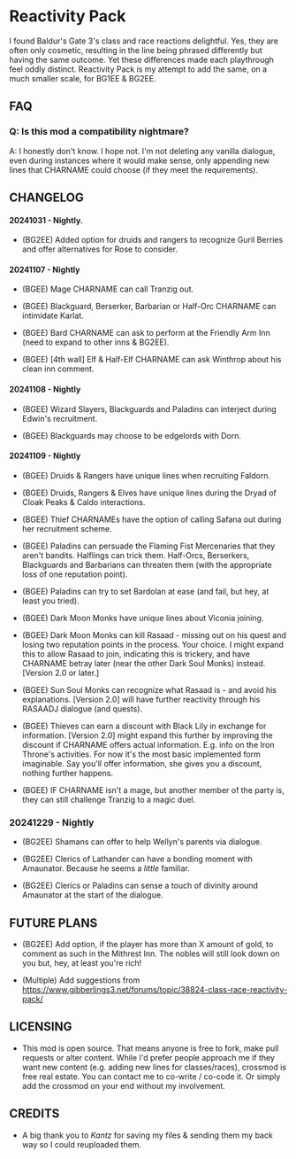 # Reactivity Pack
I found Baldur's Gate 3's class and race reactions delightful. Yes, they are often only cosmetic, resulting in the line being phrased differently but having the same outcome. Yet these differences made each playthrough feel oddly distinct. Reactivity Pack is my attempt to add the same, on a much smaller scale, for BG1EE & BG2EE. 

## FAQ

### Q: Is this mod a compatibility nightmare?

A: I honestly don't know. I hope not. I'm not deleting any vanilla dialogue, even during instances where it would make sense, only appending new lines that CHARNAME could choose (if they meet the requirements). 

## CHANGELOG

#### 20241031 - Nightly. 

* (BG2EE) Added option for druids and rangers to recognize Guril Berries and offer alternatives for Rose to consider.

#### 20241107 - Nightly

* (BGEE) Mage CHARNAME can call Tranzig out.

* (BGEE) Blackguard, Berserker, Barbarian or Half-Orc CHARNAME can intimidate Karlat.

* (BGEE) Bard CHARNAME can ask to perform at the Friendly Arm Inn (need to expand to other inns & BG2EE).

* (BGEE) [4th wall] Elf & Half-Elf CHARNAME can ask Winthrop about his clean inn comment.

#### 20241108 - Nightly

* (BGEE) Wizard Slayers, Blackguards and Paladins can interject during Edwin's recruitment.

* (BGEE) Blackguards may choose to be edgelords with Dorn.

#### 20241109 - Nightly

* (BGEE) Druids & Rangers have unique lines when recruiting Faldorn.

* (BGEE) Druids, Rangers & Elves have unique lines during the Dryad of Cloak Peaks & Caldo interactions.

* (BGEE) Thief CHARNAMEs have the option of calling Safana out during her recruitment scheme.

* (BGEE) Paladins can persuade the Flaming Fist Mercenaries that they aren't bandits. Halflings can trick them. Half-Orcs, Berserkers, Blackguards and Barbarians can threaten them (with the appropriate loss of one reputation point).

* (BGEE) Paladins can try to set Bardolan at ease (and fail, but hey, at least you tried).

* (BGEE) Dark Moon Monks have unique lines about Viconia joining.

* (BGEE) Dark Moon Monks can kill Rasaad - missing out on his quest and losing two reputation points in the process. Your choice. I might expand this to allow Rasaad to join, indicating this is trickery, and have CHARNAME betray later (near the other Dark Soul Monks) instead. [Version 2.0 or later.]

* (BGEE) Sun Soul Monks can recognize what Rasaad is - and avoid his explanations. [Version 2.0] will have further reactivity through his RASAADJ dialogue (and quests).

* (BGEE) Thieves can earn a discount with Black Lily in exchange for information. [Version 2.0] might expand this further by improving the discount if CHARNAME offers actual information. E.g. info on the Iron Throne's activities. For now it's the most basic implemented form imaginable. Say you'll offer information, she gives you a discount, nothing further happens.

* (BGEE) IF CHARNAME isn't a mage, but another member of the party is, they can still challenge Tranzig to a magic duel. 

### 20241229 - Nightly 

* (BG2EE) Shamans can offer to help Wellyn's parents via dialogue.

* (BG2EE) Clerics of Lathander can have a bonding moment with Amaunator. Because he seems a *little* familiar.

* (BG2EE) Clerics or Paladins can sense a touch of divinity around Amaunator at the start of the dialogue. 

## FUTURE PLANS

* (BG2EE) Add option, if the player has more than X amount of gold, to comment as such in the Mithrest Inn. The nobles will still look down on you but, hey, at least you're rich!

* (Multiple) Add suggestions from https://www.gibberlings3.net/forums/topic/38824-class-race-reactivity-pack/

## LICENSING

* This mod is open source. That means anyone is free to fork, make pull requests or alter content. While I'd prefer people approach me if they want new content (e.g. adding new lines for classes/races), crossmod is free real estate. You can contact me to co-write / co-code it. Or simply add the crossmod on your end without my involvement.

## CREDITS

* A big thank you to *Kantz* for saving my files & sending them my back way so I could reuploaded them.
